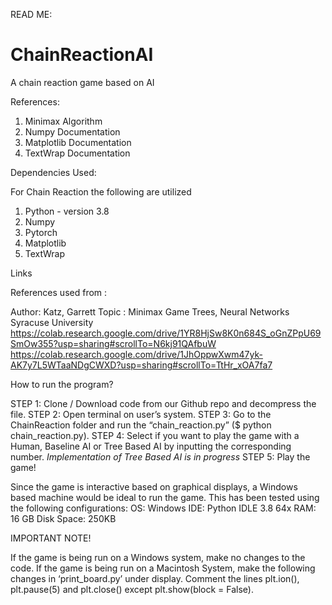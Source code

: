 READ ME:

# ChainReactionAI
A chain reaction game based on AI


References:

1. Minimax Algorithm
2. Numpy Documentation
3. Matplotlib Documentation
4. TextWrap Documentation

Dependencies Used:

For Chain Reaction the following are utilized
1.  Python - version 3.8
1.	Numpy
2.  Pytorch
2.	Matplotlib
3.	TextWrap

Links

References used from :

Author: Katz, Garrett
Topic : Minimax Game Trees, Neural Networks
Syracuse University
https://colab.research.google.com/drive/1YR8HjSw8K0n684S_oGnZPpU69SmOw355?usp=sharing#scrollTo=N6kj91QAfbuW
https://colab.research.google.com/drive/1JhOppwXwm47yk-AK7y7L5WTaaNDgCWXD?usp=sharing#scrollTo=TtHr_xOA7fa7

How to run the program?

STEP 1: Clone / Download code from our Github repo and decompress the file.
STEP 2: Open terminal on user’s system.
STEP 3: Go to the ChainReaction folder and run the “chain_reaction.py” ($ python chain_reaction.py).
STEP 4: Select if you want to play the game with a Human, Baseline AI or Tree Based AI by inputting the corresponding number.
*Implementation of Tree Based AI is in progress*
STEP 5: Play the game!


Since the game is interactive based on graphical displays, a Windows based machine would be ideal to run the game.
This has been tested using the following configurations:
OS: Windows
IDE: Python IDLE 3.8 64x
RAM: 16 GB
Disk Space: 250KB


IMPORTANT NOTE!

If the game is being run on a Windows system, make no changes to the code. If the game is being run on a Macintosh System, make the following changes in ‘print_board.py’ under display.
Comment the lines plt.ion(), plt.pause(5) and plt.close() except  plt.show(block = False). 

